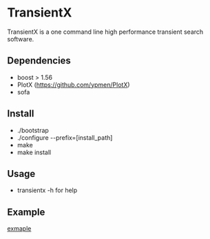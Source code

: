 # TransientX

TransientX is a one command line high performance transient search software.

## Dependencies

- boost > 1.56
- PlotX (https://github.com/ypmen/PlotX)
- sofa

## Install

- ./bootstrap
- ./configure --prefix=[install_path]
- make
- make install

## Usage

- transientx -h for help

## Example

[exmaple](https://gitlab.mpcdf.mpg.de/ypmen/TransientX/-/blob/master/examples/example.png)

